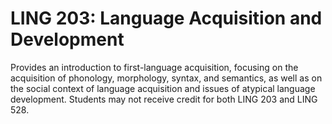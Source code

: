 # LING 203: Language Acquisition and Development

Provides an introduction to first-language acquisition, focusing on the acquisition of phonology, morphology, syntax, and semantics, as well as on the social context of language acquisition and issues of atypical language development. Students may not receive credit for both LING 203 and LING 528.